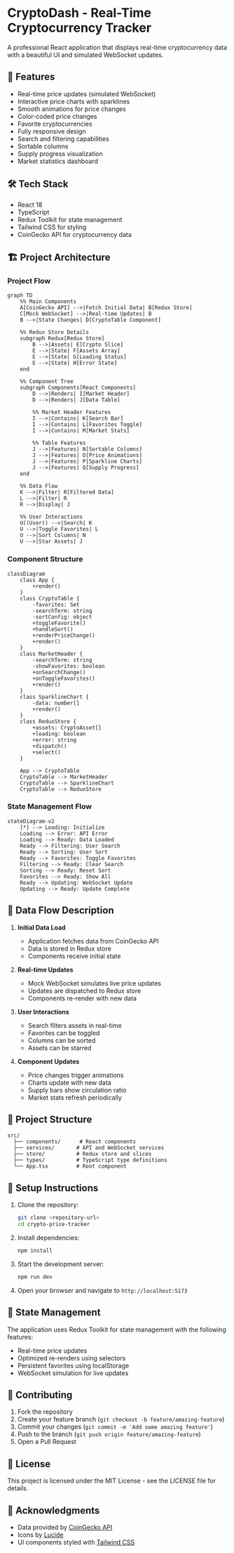 # CryptoDash - Real-Time Cryptocurrency Tracker

A professional React application that displays real-time cryptocurrency data with a beautiful UI and simulated WebSocket updates.

## 🚀 Features

- Real-time price updates (simulated WebSocket)
- Interactive price charts with sparklines
- Smooth animations for price changes
- Color-coded price changes
- Favorite cryptocurrencies
- Fully responsive design
- Search and filtering capabilities
- Sortable columns
- Supply progress visualization
- Market statistics dashboard

## 🛠️ Tech Stack

- React 18
- TypeScript
- Redux Toolkit for state management
- Tailwind CSS for styling
- CoinGecko API for cryptocurrency data

## 🏗️ Project Architecture

### Project Flow

```mermaid
graph TD
    %% Main Components
    A[CoinGecko API] -->|Fetch Initial Data| B[Redux Store]
    C[Mock WebSocket] -->|Real-time Updates| B
    B -->|State Changes| D[CryptoTable Component]
    
    %% Redux Store Details
    subgraph Redux[Redux Store]
        B -->|Assets| E[Crypto Slice]
        E -->|State| F[Assets Array]
        E -->|State| G[Loading Status]
        E -->|State| H[Error State]
    end

    %% Component Tree
    subgraph Components[React Components]
        D -->|Renders| I[Market Header]
        D -->|Renders| J[Data Table]
        
        %% Market Header Features
        I -->|Contains| K[Search Bar]
        I -->|Contains| L[Favorites Toggle]
        I -->|Contains| M[Market Stats]
        
        %% Table Features
        J -->|Features| N[Sortable Columns]
        J -->|Features| O[Price Animations]
        J -->|Features| P[Sparkline Charts]
        J -->|Features| Q[Supply Progress]
    end

    %% Data Flow
    K -->|Filter| R[Filtered Data]
    L -->|Filter| R
    R -->|Display| J
    
    %% User Interactions
    U((User)) -->|Search| K
    U -->|Toggle Favorites| L
    U -->|Sort Columns| N
    U -->|Star Assets| J
```

### Component Structure

```mermaid
classDiagram
    class App {
        +render()
    }
    class CryptoTable {
        -favorites: Set
        -searchTerm: string
        -sortConfig: object
        +toggleFavorite()
        +handleSort()
        +renderPriceChange()
        +render()
    }
    class MarketHeader {
        -searchTerm: string
        -showFavorites: boolean
        +onSearchChange()
        +onToggleFavorites()
        +render()
    }
    class SparklineChart {
        -data: number[]
        +render()
    }
    class ReduxStore {
        +assets: CryptoAsset[]
        +loading: boolean
        +error: string
        +dispatch()
        +select()
    }

    App --> CryptoTable
    CryptoTable --> MarketHeader
    CryptoTable --> SparklineChart
    CryptoTable --> ReduxStore
```

### State Management Flow

```mermaid
stateDiagram-v2
    [*] --> Loading: Initialize
    Loading --> Error: API Error
    Loading --> Ready: Data Loaded
    Ready --> Filtering: User Search
    Ready --> Sorting: User Sort
    Ready --> Favorites: Toggle Favorites
    Filtering --> Ready: Clear Search
    Sorting --> Ready: Reset Sort
    Favorites --> Ready: Show All
    Ready --> Updating: WebSocket Update
    Updating --> Ready: Update Complete
```

## 🔄 Data Flow Description

1. **Initial Data Load**
   - Application fetches data from CoinGecko API
   - Data is stored in Redux store
   - Components receive initial state

2. **Real-time Updates**
   - Mock WebSocket simulates live price updates
   - Updates are dispatched to Redux store
   - Components re-render with new data

3. **User Interactions**
   - Search filters assets in real-time
   - Favorites can be toggled
   - Columns can be sorted
   - Assets can be starred

4. **Component Updates**
   - Price changes trigger animations
   - Charts update with new data
   - Supply bars show circulation ratio
   - Market stats refresh periodically

## 📁 Project Structure

```
src/
  ├── components/      # React components
  ├── services/       # API and WebSocket services
  ├── store/          # Redux store and slices
  ├── types/          # TypeScript type definitions
  └── App.tsx         # Root component
```

## 🚀 Setup Instructions

1. Clone the repository:
   ```bash
   git clone <repository-url>
   cd crypto-price-tracker
   ```

2. Install dependencies:
   ```bash
   npm install
   ```

3. Start the development server:
   ```bash
   npm run dev
   ```

4. Open your browser and navigate to `http://localhost:5173`

## 🔧 State Management

The application uses Redux Toolkit for state management with the following features:

- Real-time price updates
- Optimized re-renders using selectors
- Persistent favorites using localStorage
- WebSocket simulation for live updates

## 🤝 Contributing

1. Fork the repository
2. Create your feature branch (`git checkout -b feature/amazing-feature`)
3. Commit your changes (`git commit -m 'Add some amazing feature'`)
4. Push to the branch (`git push origin feature/amazing-feature`)
5. Open a Pull Request

## 📝 License

This project is licensed under the MIT License - see the LICENSE file for details.

## 🙏 Acknowledgments

- Data provided by [CoinGecko API](https://www.coingecko.com/api)
- Icons by [Lucide](https://lucide.dev)
- UI components styled with [Tailwind CSS](https://tailwindcss.com)

